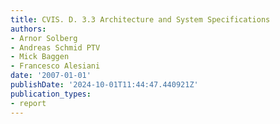 ```yaml
---
title: CVIS. D. 3.3 Architecture and System Specifications
authors:
- Arnor Solberg
- Andreas Schmid PTV
- Mick Baggen
- Francesco Alesiani
date: '2007-01-01'
publishDate: '2024-10-01T11:44:47.440921Z'
publication_types:
- report
---
```

